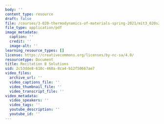 ```yaml
---
body: ''
content_type: resource
draft: false
file: /courses/3-020-thermodynamics-of-materials-spring-2021/mit3_020s21_recitation8_solutions.pdf
file_type: application/pdf
image_metadata:
  caption: ''
  credit: ''
  image-alt: ''
learning_resource_types: []
license: https://creativecommons.org/licenses/by-nc-sa/4.0/
resourcetype: Document
title: Recitation 8 Solutions
uid: 2c53dde8-610c-460a-8ca4-b12f50667ae7
video_files:
  archive_url: ''
  video_captions_file: ''
  video_thumbnail_file: ''
  video_transcript_file: ''
video_metadata:
  video_speakers: ''
  video_tags: ''
  youtube_description: ''
  youtube_id: ''
---
```

